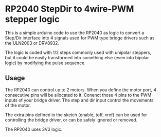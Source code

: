 # RP2040 StepDir to 4wire-PWM stepper logic
This is a simple arduino code to use the RP2040 as logic to convert a Step/Dir interface into 4 signals used for PWM type bridge drivers such as the ULN2003 or DRV8932. 

The logic is coded with 1/2 steps commonly used with unipolar steppers, but it could be easily transformed into something else (even into bipolar logic) by modifying the pulse sequence.

## Usage
The RP2040 can control up to 2 motors. When you define the motor port, 4 consecutive pins will be allocated to it. Conenct those 4 pins to the PWM inputs of your bridge driver. The step and dir input control the movements of the motor.

The extra pins defined in the sketch (enable, toff, vref) can be used for controlling the bridge driver, or can be safely ignored or removed.

The RP2040 uses 3V3 logic.

